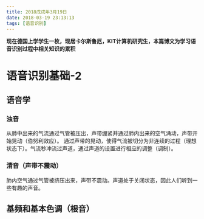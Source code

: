 ```yaml
---
title: 2018戊戌年3月19日
date: 2018-03-19 23:13:13
tags: [语音识别]
---
```


**现在德国上学学生一枚，现居卡尔斯鲁厄，KIT计算机研究生，本篇博文为学习语音识别过程中相关知识的累积**

# 语音识别基础-2

## 语音学

### 浊音

从肺中出来的气流通过气管被压出，声带绷紧并通过肺内出来的空气涌动，声带开始晃动（伯努利效应）。
通过声带的晃动，使得气流被切分为非连续的过程（理想状态下）。气流秒冲流过声道，通过声道的设置进行相应的调整（调制）。

### 清音（声带不震动）

肺内空气通过气管被挤压出来，声带不震动。声道处于关闭状态，因此人们听到一些有趣的声音。

## 基频和基本色调（根音）
